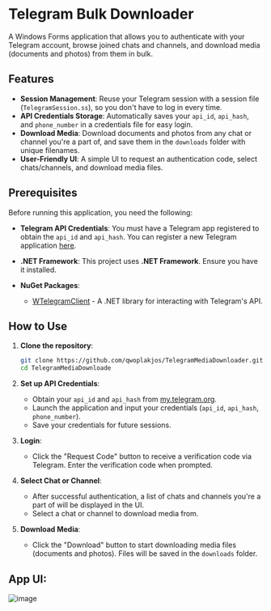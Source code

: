 # Telegram Bulk Downloader

A Windows Forms application that allows you to authenticate with your Telegram account, browse joined chats and channels, and download media (documents and photos) from them in bulk.

## Features

- **Session Management**: Reuse your Telegram session with a session file (`TelegramSession.ss`), so you don't have to log in every time.
- **API Credentials Storage**: Automatically saves your `api_id`, `api_hash`, and `phone_number` in a credentials file for easy login.
- **Download Media**: Download documents and photos from any chat or channel you're a part of, and save them in the `downloads` folder with unique filenames.
- **User-Friendly UI**: A simple UI to request an authentication code, select chats/channels, and download media files.

## Prerequisites

Before running this application, you need the following:

- **Telegram API Credentials**: You must have a Telegram app registered to obtain the `api_id` and `api_hash`. You can register a new Telegram application [here](https://my.telegram.org/auth).
  
- **.NET Framework**: This project uses **.NET Framework**. Ensure you have it installed.

- **NuGet Packages**:
  - [WTelegramClient](https://www.nuget.org/packages/WTelegramClient/) - A .NET library for interacting with Telegram's API.

## How to Use

1. **Clone the repository**:

    ```bash
    git clone https://github.com/qwoplakjos/TelegramMediaDownloader.git
    cd TelegramMediaDownloade
    ```

2. **Set up API Credentials**:
   - Obtain your `api_id` and `api_hash` from [my.telegram.org](https://my.telegram.org/auth).
   - Launch the application and input your credentials (`api_id`, `api_hash`, `phone_number`).
   - Save your credentials for future sessions.

3. **Login**:
   - Click the "Request Code" button to receive a verification code via Telegram. Enter the verification code when prompted.

4. **Select Chat or Channel**:
   - After successful authentication, a list of chats and channels you're a part of will be displayed in the UI.
   - Select a chat or channel to download media from.

5. **Download Media**:
   - Click the "Download" button to start downloading media files (documents and photos). Files will be saved in the `downloads` folder.

## App UI:

![image](https://github.com/user-attachments/assets/2592e893-64f4-4ff6-9fe4-0784992e2aa0)
